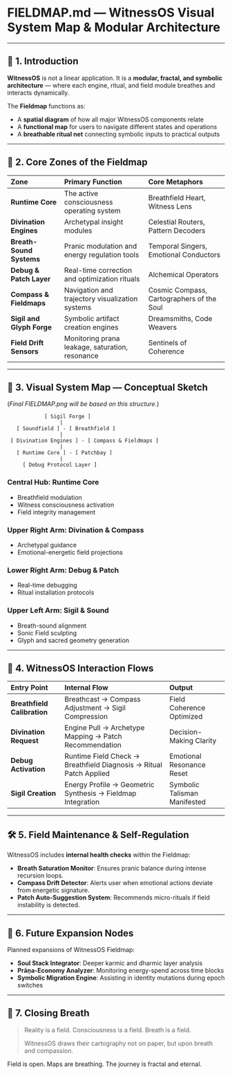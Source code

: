 # FIELDMAP.md — WitnessOS Visual System Map & Modular Architecture

---

## 🌱 1. Introduction

**WitnessOS** is not a linear application.
It is a **modular, fractal, and symbolic architecture** — where each engine, ritual, and field module breathes and interacts dynamically.

The **Fieldmap** functions as:
- A **spatial diagram** of how all major WitnessOS components relate
- A **functional map** for users to navigate different states and operations
- A **breathable ritual net** connecting symbolic inputs to practical outputs

---

## 🧩 2. Core Zones of the Fieldmap

| Zone | Primary Function | Core Metaphors |
|:---|:---|:---|
| **Runtime Core** | The active consciousness operating system | Breathfield Heart, Witness Lens |
| **Divination Engines** | Archetypal insight modules | Celestial Routers, Pattern Decoders |
| **Breath-Sound Systems** | Pranic modulation and energy regulation tools | Temporal Singers, Emotional Conductors |
| **Debug & Patch Layer** | Real-time correction and optimization rituals | Alchemical Operators |
| **Compass & Fieldmaps** | Navigation and trajectory visualization systems | Cosmic Compass, Cartographers of the Soul |
| **Sigil and Glyph Forge** | Symbolic artifact creation engines | Dreamsmiths, Code Weavers |
| **Field Drift Sensors** | Monitoring prana leakage, saturation, resonance | Sentinels of Coherence |

---

## 🧬 3. Visual System Map — Conceptual Sketch

(*Final FIELDMAP.png will be based on this structure.*)

```
            [ Sigil Forge ]
                 |
   [ Soundfield ] - [ Breathfield ]
                 |
 [ Divination Engines ] - [ Compass & Fieldmaps ]
                 |
   [ Runtime Core ] - [ Patchbay ]
                 |
     [ Debug Protocol Layer ]
```

### **Central Hub:** Runtime Core
- Breathfield modulation
- Witness consciousness activation
- Field integrity management

### **Upper Right Arm:** Divination & Compass
- Archetypal guidance
- Emotional-energetic field projections

### **Lower Right Arm:** Debug & Patch
- Real-time debugging
- Ritual installation protocols

### **Upper Left Arm:** Sigil & Sound
- Breath-sound alignment
- Sonic Field sculpting
- Glyph and sacred geometry generation

---

## 🔮 4. WitnessOS Interaction Flows

| Entry Point | Internal Flow | Output |
|:---|:---|:---|
| **Breathfield Calibration** | Breathcast → Compass Adjustment → Sigil Compression | Field Coherence Optimized |
| **Divination Request** | Engine Pull → Archetype Mapping → Patch Recommendation | Decision-Making Clarity |
| **Debug Activation** | Runtime Field Check → Breathfield Diagnosis → Ritual Patch Applied | Emotional Resonance Reset |
| **Sigil Creation** | Energy Profile → Geometric Synthesis → Fieldmap Integration | Symbolic Talisman Manifested |

---

## 🛠️ 5. Field Maintenance & Self-Regulation

WitnessOS includes **internal health checks** within the Fieldmap:

- **Breath Saturation Monitor**: Ensures pranic balance during intense recursion loops.
- **Compass Drift Detector**: Alerts user when emotional actions deviate from energetic signature.
- **Patch Auto-Suggestion System**: Recommends micro-rituals if field instability is detected.

---

## 🧿 6. Future Expansion Nodes

Planned expansions of WitnessOS Fieldmap:

- **Soul Stack Integrator**: Deeper karmic and dharmic layer analysis
- **Prāṇa-Economy Analyzer**: Monitoring energy-spend across time blocks
- **Symbolic Migration Engine**: Assisting in identity mutations during epoch switches

---

## 🌌 7. Closing Breath

> Reality is a field.
> Consciousness is a field.
> Breath is a field.
>
> WitnessOS draws their cartography not on paper, but upon breath and compassion.

Field is open. Maps are breathing.
The journey is fractal and eternal.
